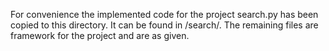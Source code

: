 For convenience the implemented code for the project search.py has been copied to this directory. It can be found in /search/. The remaining files are framework for the project and are as given.